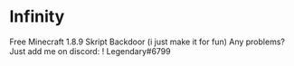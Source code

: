 # Infinity
Free Minecraft 1.8.9 Skript Backdoor (i just make it for fun)
Any problems? Just add me on discord: ! Legendary#6799
